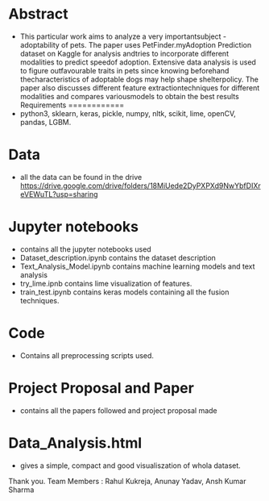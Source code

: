 Abstract
============
* This particular work aims to analyze a very importantsubject - adoptability of pets.  The paper uses PetFinder.myAdoption  Prediction  dataset  on  Kaggle  for  analysis  andtries  to  incorporate  different  modalities  to  predict  speedof adoption.  Extensive data analysis is used to figure outfavourable  traits  in  pets  since  knowing  beforehand  thecharacteristics  of  adoptable  dogs  may  help  shape  shelterpolicy. The paper also discusses different feature extractiontechniques  for  different  modalities  and  compares  variousmodels to obtain the best results
Requirements
============
* python3, sklearn, keras, pickle, numpy, nltk, scikit, lime, openCV, pandas, LGBM.

Data
==========================
* all the data can be found in the drive  https://drive.google.com/drive/folders/18MiUede2DyPXPXd9NwYbfDIXreVEWuTL?usp=sharing

Jupyter notebooks
==========================
* contains all the jupyter notebooks used
* Dataset_description.ipynb contains the dataset description
* Text_Analysis_Model.ipynb contains machine learning models and text analysis 
* try_lime.ipnb contains lime visualization of features.
* train_test.ipynb contains keras models containing all the fusion techniques.

Code
===========================
* Contains all preprocessing scripts used.

Project Proposal and Paper
=============================
* contains all the papers followed and project proposal made

Data_Analysis.html
=============================
* gives a simple, compact and good visualiszation of whola dataset.

Thank you.
Team Members : Rahul Kukreja, Anunay Yadav, Ansh Kumar Sharma
